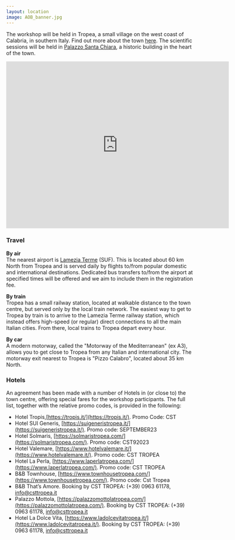 ```yaml
---
layout: location
image: AOB_banner.jpg
---
```


<!-- How to get to the conference

You can adapt the design as well as the section shown on the map by copying the `assets/js/main.js` from the theme's repository and editing it. See also the subsection [Location / Room Overview](https://github.com/DigitaleGesellschaft/jekyll-theme-conference/#location--room-overview) section of the theme's README file. -->

The workshop will be held in Tropea, a small village on the west coast of Calabria, in southern Italy. Find out more about the town [here](/rooms/Tropea/). The scientific sessions will be held in [Palazzo Santa Chiara](/rooms/Palazzo-Santa-Chiara/), a historic building in the heart of the town.


<iframe src="https://www.google.com/maps/embed?pb=!1m18!1m12!1m3!1d12459.512360687882!2d15.8931484!3d38.674669699999995!2m3!1f0!2f0!3f0!3m2!1i1024!2i768!4f13.1!3m3!1m2!1s0x13157123bc33f243%3A0x23374535c06835f7!2s89861%20Tropea%2C%20Province%20of%20Vibo%20Valentia%2C%20Italy!5e0!3m2!1sen!2suk!4v1664894269171!5m2!1sen!2suk" width="600" height="450" style="border:0;" allowfullscreen="" loading="lazy" referrerpolicy="no-referrer-when-downgrade"></iframe>

### Travel
<b>By air</b><br>
The nearest airport is [Lamezia Terme](https://lameziaairport.com/) (SUF). This is located about 60 km North from Tropea and is served daily by flights to/from popular domestic and international destinations. Dedicated bus transfers to/from the airport at specified times will be offered and we aim to include them in the registration fee. 
<!-- The busses will depart at time X, Y and Z, and return at times A, B and C. -->

<b>By train</b><br>
Tropea has a small railway station, located at walkable distance to the town centre, but served only by the local train network. The easiest way to get to Tropea by train is to arrive to the Lamezia Terme railway station, which instead offers high-speed (or regular) direct connections to all the main Italian cities. From there, local trains to Tropea depart every hour. 

<b>By car</b><br>
A modern motorway, called the "Motorway of the Mediterranean" (ex A3), allows you to get close to Tropea from any Italian and international city. The motorway exit nearest to Tropea is "Pizzo Calabro", located  about 35 km North.

### Hotels
An agreement has been made with a number of Hotels in (or close to) the town centre, offering special fares for the workshop participants. The full list, together with the relative promo codes, is provided in the following:

- Hotel Tropis,[https://tropis.it/](https://tropis.it/). Promo Code: CST
- Hotel SUI Generis, [https://suigeneristropea.it/](https://suigeneristropea.it/). Promo code: SEPTEMBER23
- Hotel Solmaris, [https://solmaristropea.com/](https://solmaristropea.com/). Promo code: CST92023
- Hotel Valemare, [https://www.hotelvalemare.it/](https://www.hotelvalemare.it/). Promo code: CST TROPEA
- Hotel La Perla, [https://www.laperlatropea.com/](https://www.laperlatropea.com/). Promo code: CST TROPEA
- B&B Townhouse, [https://www.townhousetropea.com/](https://www.townhousetropea.com/). Promo code: Cst Tropea
- B&B That’s Amore. Booking by CST TROPEA: (+39) 0963 61178, [info@csttropea.it](info@csttropea.it)
- Palazzo Mottola, [https://palazzomottolatropea.com/](https://palazzomottolatropea.com/). Booking by CST TROPEA: (+39) 0963 61178, [info@csttropea.it](info@csttropea.it)
- Hotel La Dolce Vita, [https://www.ladolcevitatropea.it/](https://www.ladolcevitatropea.it/). Booking by CST TROPEA: (+39) 0963 61178, [info@csttropea.it](info@csttropea.it)

